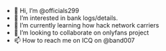 - 👋 Hi, I’m @officials299
- 👀 I’m interested in bank logs/details.
- 🌱 I’m currently learning how hack network carriers
- 💞️ I’m looking to collaborate on onlyfans project
- 📫 How to reach me on ICQ on @band007

<!---
officials299/officials299 is a ✨ special ✨ repository because its `README.md` (this file) appears on your GitHub profile.
You can click the Preview link to take a look at your changes.
--->
